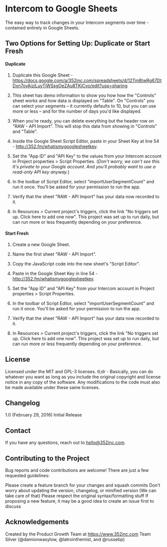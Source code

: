 # Intercom to Google Sheets
The easy way to track changes in your Intercom segments over time - contained entirely in Google Sheets.

## Two Options for Setting Up: Duplicate or Start Fresh
#### Duplicate

1. Duplicate this Google Sheet - https://docs.google.com/a/352inc.com/spreadsheets/d/12Tm8twRg67DtDxn7oyAiziLuyTiWSsgOeZAu8TKiCvo/edit?usp=sharing

2. This sheet has demo information to show you how how the "Controls" sheet works and how data is displayed on "Table". On "Controls" you can select your segments – it currently defaults to 10, but you can use more or less – and for the number of days you'd like displayed.

3. When you're ready, you can delete everything but the header row on "RAW - API Import". This will stop this data from showing in "Controls" and "Table".

4. Inside the Google Sheet Script Editor, paste in your Sheet Key at line 54 - http://352.fm/whatismygooglesheetkey.

5. Set the "App ID" and "API Key" to the values from your Intercom account in Project properties > Script Properties. (*Don't worry, we can't see this. It's private to your Google account. And you'll probably want to use a read-only API key anyway.*)

6. In the toolbar of Script Editor, select "importUserSegmentCount" and run it once. You'll be asked for your permission to run the app.

7. Verify that the sheet "RAW - API Import" has your data now recorded to it.

8. In Resources > Current project's triggers, click the link "No triggers set up. Click here to add one now". This project was set up to run daily, but can run more or less frequently depending on your preference.

#### Start Fresh
1. Create a new Google Sheet.

2. Name the first sheet "RAW - API Import".

3. Copy the JavaScript code into the new sheet's "Script Editor".

4. Paste in the Google Sheet Key in line 54 - http://352.fm/whatismygooglesheetkey.

5. Set the "App ID" and "API Key" from your Intercom account in Project properties > Script Properties.

6. In the toolbar of Script Editor, select "importUserSegmentCount" and run it once. You'll be asked for your permission to run the app.

7. Verify that the sheet "RAW - API Import" has your data now recorded to it.

8. In Resources > Current project's triggers, click the link "No triggers set up. Click here to add one now". This project was set up to run daily, but can run more or less frequently depending on your preference.


## License
Licensed under the MIT and GPL-3 licenses.
tl;dr - Basically, you can do whatever you want as long as you include the original copyright and license notice in any copy of the software. Any modifications to the code must also be made available under these same licenses.

## Changelog
1.0 (February 29, 2016) Initial Release

## Contact
If you have any questions, reach out to hello@352inc.com.

## Contributing to the Project
Bug reports and code contributions are welcome! There are just a few requested guidelines:

Please create a feature branch for your changes and squash commits
Don't worry about updating the version, changelog, or minified version (We can take care of that)
Please respect the original syntax/formatting stuff
If proposing a new feature, it may be a good idea to create an issue first to discuss

## Acknowledgements
Created by the Product Growth Team at https://www.352inc.com
Team Silver (@damionwasylow, @latrointhemist, and @russebp)
